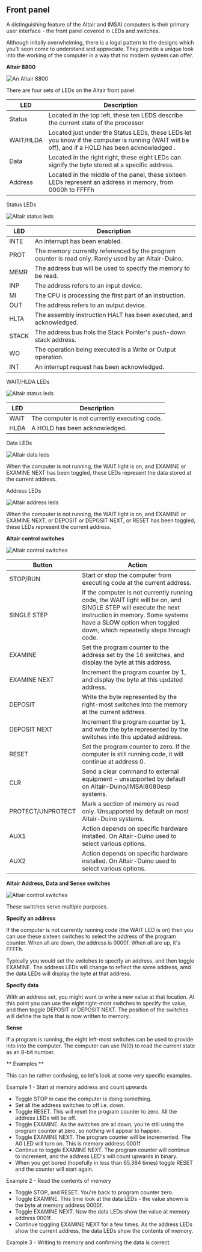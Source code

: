 ## Front panel

A distinguishing feature of the Altair and IMSAI computers is their primary user interface - the front panel covered in LEDs and switches.

Although initally overwhelming, there is a logal pattern to the designs  which you'll soon come to understand and appreciate. They provide a unique look into the working of the computer in a way that no modern system can offer.

**Altair 8800**

![An Altair 8800](images/altair-master.png)

There are four sets of LEDs on the Altair front panel:

| LED   | Description                                                                                           |
|-----------|-------------------------------------------------------------------------------------------------------|
| Status    | Located in the top left, these ten LEDS describe the current state of the processor                    |
| WAIT/HLDA | Located just under the Status LEDs, these LEDs let you know if the computer is running (WAIT will be off), and if a HOLD has been acknowledged     .                                                               |
| Data      | Located in the right right, these eight LEDs can signify the byte stored at a specific address.           |
| Address   | Located in the middle of the panel, these sixteen LEDs represent an address in memory, from 0000h to FFFFh |

Status LEDs

![Altair status leds](images/altair-status-leds.png)

| LED   | Description                                                                                          |
|-------|------------------------------------------------------------------------------------------------------|
| INTE  | An interrupt has been enabled.                                                                       |
| PROT  | The memory currently referenced by the program counter is read only. Rarely used by an Altair-Duino. |
| MEMR  | The address bus will be used to specify the memory to be read.                                       |
| INP   | The address refers to an input device.                                                               |
| MI    | The CPU is processing the first part of an instruction.                                              |
| OUT   | The address refers to an output device.                                                              |
| HLTA  | The assembly instruction HALT has been executed, and acknowledged.                                   |
| STACK | The address bus hols the Stack Pointer's push-down stack address.                                    |
| WO    | The operation being executed is a Write or Output operation.                                         |
| INT   | An interrupt request has been acknowledged.                                                          |

WAIT/HLDA LEDs

![Altair status leds](images/altair-wait-leds.png)

| LED  | Description                                   |
|------|-----------------------------------------------|
| WAIT | The computer is not currently executing code. |
| HLDA | A HOLD has been acknowledged.                 |

Data LEDs

![Altair data leds](images/altair-data-leds.png)

When the computer is not running, the WAIT light is on, and EXAMINE or EXAMINE NEXT has been toggled, these LEDs represent the data stored at the current address.


Address LEDs

![Altair address leds](images/altair-address-leds.png)

When the computer is not running, the WAIT light is on, and EXAMINE or EXAMINE NEXT, or DEPOSIT or DEPOSIT NEXT, or RESET has been toggled, these LEDs represent the current address.


**Altair control switches**

![Altair control switches](images/altair-control-switches.png)

| Button            | Action                                                                                                                                                                                                                         |
|-------------------|--------------------------------------------------------------------------------------------------------------------------------------------------------------------------------------------------------------------------------|
| STOP/RUN          | Start or stop the computer from executing code at the current address.                                                                                                                                                         |
| SINGLE STEP       | If the computer is not currently running code, the WAIT light will be on, and SINGLE STEP will execute the next instruction in memory. Some systems have a SLOW option when toggled down, which repeatedly steps through code. |
| EXAMINE           | Set the program counter to the address set by the 16 switches, and display the byte at this address.                                                                                                                           |
| EXAMINE NEXT      | Increment the program counter by 1, and display the byte at this updated address.                                                                                                                                              |
| DEPOSIT           | Write the byte represented by the right-most switches into the memory at the current address.                                                                                                                                  |
| DEPOSIT NEXT      | Increment the program counter by 1, and write the byte represented by the switches into this updated address.                                                                                                                  |
| RESET             | Set the program counter to zero. If the computer is still running code, it will continue at address 0.                                                                                                                         |
| CLR               | Send a clear command to external equipment - unsupported by default on Altair-Duino/IMSAI8080esp systems.                                                                                                                      |
| PROTECT/UNPROTECT | Mark a section of memory as read only. Unsupported by default on most Altair-Duino systems.                                                                                                                      |
| AUX1              | Action depends on specific hardware installed. On Altair-Duino used to select various options.                                                                                                                   |
| AUX2              | Action depends on specific hardware installed. On Altair-Duino used to select various options.                                                                                                                   |


**Altair Address, Data and Sense switches**

![Altair control switches](images/altair-address-switches.png)

These switches serve multiple purposes.

**Specify an address**

If the computer is not currently running code (the WAIT LED is on) then you can use these sixteen switches to select the address of the program counter. When all are down, the address is 0000f. When all are up, it's FFFFh.

Typically you would set the switches to specify an address, and then toggle EXAMINE. The address LEDs will change to reflect the same address, amd the data LEDs will display the byte at that address.

**Specify data**

With an address set, you might want to write a new value at that location. At this point you can use the eight right-most switches to specify the value, and then toggle DEPOSIT or DEPOSIT NEXT. The position of the switches will define the byte that is now written to memory.

**Sense**

If a program is running, the eight left-most switches can be used to provide into into the computer. The computer can use IN(0) to read the current state as an 8-bit number.


** Examples **

This can be rather confusing, so let's look at some very specific examples.

Example 1 - Start at memory address and count upwards

* Toggle STOP in case the computer is doing something.
* Set all the address switches to off i.e. down.
* Toggle RESET. This will reset the program counter to zero. All the address LEDs will be off.
* Toggle EXAMINE. As the switches are all down, you're still using the program counter at zero, so nothing will appear to happen.
* Toggle EXAMINE NEXT. The program counter will be incremented. The A0 LED will turn on. This is memory address 0001f
* Continue to toggle EXAMINE NEXT. The program counter will continue to increment, and the address LED's will count upwards in binary.
* When you get bored (hopefully in less than 65,384 times) toggle RESET and the counter will start again.

Example 2 - Read the contents of memory

* Toggle STOP, and RESET. You're back to program counter zero.
* Toggle EXAMINE. This time look at the data LEDs - the value shown is the byte at memory address 0000f.
* Toggle EXAMINE NEXT. Now the data LEDs show the value at memory address 0001f.
* Continue toggling EXAMINE NEXT for a few times. As the address LEDs show the current address, the data LEDs show the contents of memory.

Example 3 - Writing to memory and confirming the data is correct.




